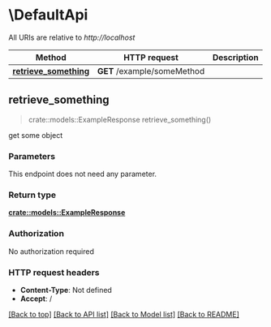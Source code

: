 # \DefaultApi

All URIs are relative to *http://localhost*

Method | HTTP request | Description
------------- | ------------- | -------------
[**retrieve_something**](DefaultApi.md#retrieve_something) | **GET** /example/someMethod | 



## retrieve_something

> crate::models::ExampleResponse retrieve_something()


get some object

### Parameters

This endpoint does not need any parameter.

### Return type

[**crate::models::ExampleResponse**](ExampleResponse.md)

### Authorization

No authorization required

### HTTP request headers

- **Content-Type**: Not defined
- **Accept**: /

[[Back to top]](#) [[Back to API list]](../README.md#documentation-for-api-endpoints) [[Back to Model list]](../README.md#documentation-for-models) [[Back to README]](../README.md)

